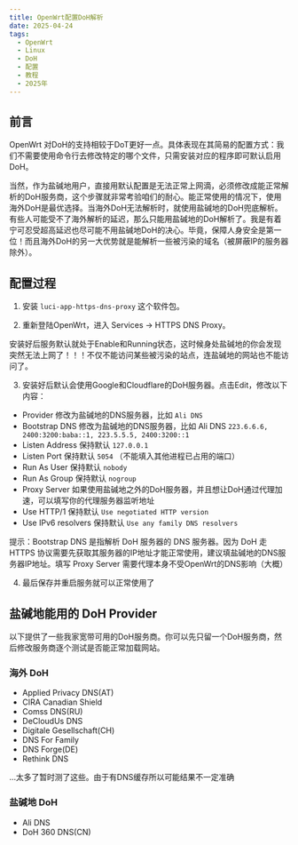 ```yaml
---
title: OpenWrt配置DoH解析
date: 2025-04-24
tags:
  - OpenWrt
  - Linux
  - DoH
  - 配置
  - 教程
  - 2025年
---
```


## 前言

OpenWrt 对DoH的支持相较于DoT更好一点。具体表现在其简易的配置方式：我们不需要使用命令行去修改特定的哪个文件，只需安装对应的程序即可默认启用DoH。

当然，作为盐碱地用户，直接用默认配置是无法正常上网滴，必须修改成能正常解析的DoH服务商，这个步骤就非常考验咱们的耐心。能正常使用的情况下，使用海外DoH是最优选择。当海外DoH无法解析时，就使用盐碱地的DoH兜底解析。有些人可能受不了海外解析的延迟，那么只能用盐碱地的DoH解析了。我是有着宁可忍受超高延迟也尽可能不用盐碱地DoH的决心。毕竟，保障人身安全是第一位！而且海外DoH的另一大优势就是能解析一些被污染的域名（被屏蔽IP的服务器除外）。

## 配置过程

1. 安装 `luci-app-https-dns-proxy` 这个软件包。

2. 重新登陆OpenWrt，进入 Services -> HTTPS DNS Proxy。

安装好后服务默认就处于Enable和Running状态，这时候身处盐碱地的你会发现突然无法上网了！！！不仅不能访问某些被污染的站点，连盐碱地的网站也不能访问了。

3. 安装好后默认会使用Google和Cloudflare的DoH服务器。点击Edit，修改以下内容：

- Provider 修改为盐碱地的DNS服务器，比如 `Ali DNS`
- Bootstrap DNS 修改为盐碱地的DNS服务器，比如 Ali DNS `223.6.6.6, 2400:3200:baba::1, 223.5.5.5, 2400:3200::1`
- Listen Address 保持默认 `127.0.0.1`
- Listen Port 保持默认 `5054` （不能填入其他进程已占用的端口）
- Run As User 保持默认 `nobody`
- Run As Group 保持默认 `nogroup`
- Proxy Server 如果使用盐碱地之外的DoH服务器，并且想让DoH通过代理加速，可以填写你的代理服务器监听地址
- Use HTTP/1 保持默认 `Use negotiated HTTP version`
- Use IPv6 resolvers 保持默认 `Use any family DNS resolvers`

提示：Bootstrap DNS 是指解析 DoH 服务器的 DNS 服务器。因为 DoH 走 HTTPS 协议需要先获取其服务器的IP地址才能正常使用，建议填盐碱地的DNS服务器IP地址。填写 Proxy Server 需要代理本身不受OpenWrt的DNS影响（大概）

4. 最后保存并重启服务就可以正常使用了

## 盐碱地能用的 DoH Provider

以下提供了一些我家宽带可用的DoH服务商。你可以先只留一个DoH服务商，然后修改服务商逐个测试是否能正常加载网站。

### 海外 DoH

- Applied Privacy DNS(AT)
- CIRA Canadian Shield
- Comss DNS(RU)
- DeCloudUs DNS
- Digitale Gesellschaft(CH)
- DNS For Family
- DNS Forge(DE)
- Rethink DNS

...太多了暂时测了这些。由于有DNS缓存所以可能结果不一定准确

### 盐碱地 DoH

- Ali DNS
- DoH 360 DNS(CN)
